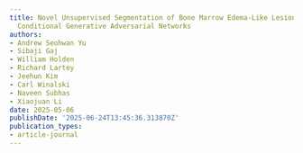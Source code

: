 ```yaml
---
title: Novel Unsupervised Segmentation of Bone Marrow Edema-Like Lesions using Bayesian
  Conditional Generative Adversarial Networks
authors:
- Andrew Seohwan Yu
- Sibaji Gaj
- William Holden
- Richard Lartey
- Jeehun Kim
- Carl Winalski
- Naveen Subhas
- Xiaojuan Li
date: 2025-05-06
publishDate: '2025-06-24T13:45:36.313870Z'
publication_types:
- article-journal
---
```

